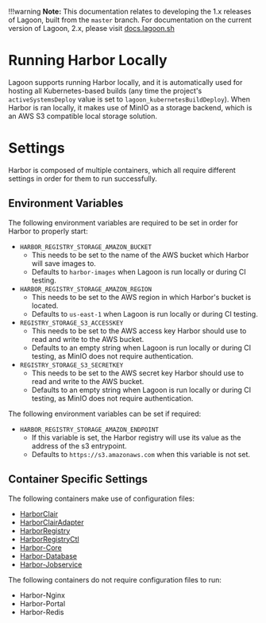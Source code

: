 !!!warning
    **Note:** This documentation relates to developing the 1.x releases of Lagoon, built from the `master` branch.
    For documentation on the current version of Lagoon, 2.x, please visit [docs.lagoon.sh](https://docs.lagoon.sh)

# Running Harbor Locally
Lagoon supports running Harbor locally, and it is automatically used for hosting all Kubernetes-based builds (any time the project's `activeSystemsDeploy` value is set to `lagoon_kubernetesBuildDeploy`). When Harbor is ran locally, it makes use of MinIO as a storage backend, which is an AWS S3 compatible local storage solution.

# Settings
Harbor is composed of multiple containers, which all require different settings in order for them to run successfully.

## Environment Variables
The following environment variables are required to be set in order for Harbor to properly start:

* `HARBOR_REGISTRY_STORAGE_AMAZON_BUCKET`
  * This needs to be set to the name of the AWS bucket which Harbor will save images to.
  * Defaults to `harbor-images` when Lagoon is run locally or during CI testing.
* `HARBOR_REGISTRY_STORAGE_AMAZON_REGION`
  * This needs to be set to the AWS region in which Harbor's bucket is located.
  * Defaults to `us-east-1` when Lagoon is run locally or during CI testing.
* `REGISTRY_STORAGE_S3_ACCESSKEY`
  * This needs to be set to the AWS access key Harbor should use to read and write to the AWS bucket.
  * Defaults to an empty string when Lagoon is run locally or during CI testing, as MinIO does not require authentication.
* `REGISTRY_STORAGE_S3_SECRETKEY`
  * This needs to be set to the AWS secret key Harbor should use to read and write to the AWS bucket.
  * Defaults to an empty string when Lagoon is run locally or during CI testing, as MinIO does not require authentication.

The following environment variables can be set if required:

* `HARBOR_REGISTRY_STORAGE_AMAZON_ENDPOINT`
  * If this variable is set, the Harbor registry will use its value as the address of the s3 entrypoint.
  * Defaults to `https://s3.amazonaws.com` when this variable is not set.

## Container Specific Settings

The following containers make use of configuration files:
* [HarborClair](harbor-container-settings/harborclair.md)
* [HarborClairAdapter](harbor-container-settings/harborclairadapter.md)
* [HarborRegistry](harbor-container-settings/harborregistry.md)
* [HarborRegistryCtl](harbor-container-settings/harborregistryctl.md)
* [Harbor-Core](harbor-container-settings/harbor-core.md)
* [Harbor-Database](harbor-container-settings/harbor-database.md)
* [Harbor-Jobservice](harbor-container-settings/harbor-jobservice.md)

The following containers do not require configuration files to run:
* Harbor-Nginx
* Harbor-Portal
* Harbor-Redis